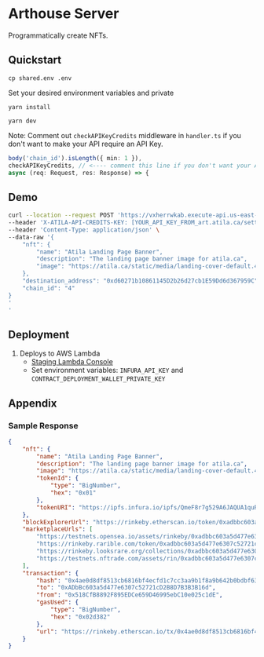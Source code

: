 # Arthouse Server

Programmatically create NFTs.

## Quickstart
`cp shared.env .env`

Set your desired environment variables and private

`yarn install`

`yarn dev`


Note: Comment out `checkAPIKeyCredits` middleware in `handler.ts` if you don't want to make your API require an API Key.

```typescript
body('chain_id').isLength({ min: 1 }),
checkAPIKeyCredits, // <---- comment this line if you don't want your API to require an API key
async (req: Request, res: Response) => {
```

## Demo

```bash
curl --location --request POST 'https://vxherrwkab.execute-api.us-east-1.amazonaws.com/staging/api/v1/nft' \
--header 'X-ATILA-API-CREDITS-KEY: [YOUR_API_KEY_FROM_art.atila.ca/settings]' \
--header 'Content-Type: application/json' \
--data-raw '{
	"nft": {
		"name": "Atila Landing Page Banner",
		"description": "The landing page banner image for atila.ca",
		"image": "https://atila.ca/static/media/landing-cover-default.4fd96d95.png"
	},
	"destination_address": "0xd60271b10861145D2b26d27cb1E59Dd6d367959C",
	"chain_id": "4"
}
'
'
```

## Deployment
1. Deploys to AWS Lambda
    - [Staging Lambda Console](https://us-east-1.console.aws.amazon.com/lambda/home?region=us-east-1#/functions/arthouse-server-staging-saveNFTAPI)
    - Set environment variables: `INFURA_API_KEY` and `CONTRACT_DEPLOYMENT_WALLET_PRIVATE_KEY`


## Appendix


### Sample Response

```json
{
    "nft": {
        "name": "Atila Landing Page Banner",
        "description": "The landing page banner image for atila.ca",
        "image": "https://atila.ca/static/media/landing-cover-default.4fd96d95.png",
        "tokenId": {
            "type": "BigNumber",
            "hex": "0x01"
        },
        "tokenURI": "https://ipfs.infura.io/ipfs/QmeF8r7g529A6JAQUA1quRYHX2HD1W2RULAyV4G8CQQ1kA"
    },
    "blockExplorerUrl": "https://rinkeby.etherscan.io/token/0xadbbc603a5d477e6307c52721cd2b8d7b3b3b16d?a=1",
    "marketplaceUrls": [
        "https://testnets.opensea.io/assets/rinkeby/0xadbbc603a5d477e6307c52721cd2b8d7b3b3b16d/1",
        "https://rinkeby.rarible.com/token/0xadbbc603a5d477e6307c52721cd2b8d7b3b3b16d:1",
        "https://rinkeby.looksrare.org/collections/0xadbbc603a5d477e6307c52721cd2b8d7b3b3b16d/1",
        "https://testnets.nftrade.com/assets/rin/0xadbbc603a5d477e6307c52721cd2b8d7b3b3b16d/1"
    ],
    "transaction": {
        "hash": "0x4ae0d8df8513cb6816bf4ecfd1c7cc3aa9b1f8a9b642b0bdbf63f5990b138c2d",
        "to": "0xADbBc603a5d477e6307c52721cD2B8D7B3B3B16d",
        "from": "0x518CfB8892F895EDCe659D46995ebC10e025c1dE",
        "gasUsed": {
            "type": "BigNumber",
            "hex": "0x02d382"
        },
        "url": "https://rinkeby.etherscan.io/tx/0x4ae0d8df8513cb6816bf4ecfd1c7cc3aa9b1f8a9b642b0bdbf63f5990b138c2d"
    }
}
```
